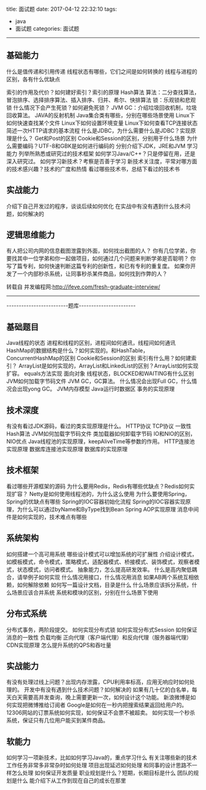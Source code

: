 title: 面试题
date: 2017-04-12 22:32:10
tags:
- java
- 面试题
categories: 面试题
---

## 基础能力
什么是值传递和引用传递
线程状态有哪些，它们之间是如何转换的
线程与进程的区别，各有什么优缺点
<!-- more -->
索引的作用及代价？如何建好索引？索引的原理
Hash算法
算法：二分查找算法，冒泡排序、选择排序算法、插入排序、归并、希尔、快排算法
锁：乐观锁和悲观锁
什么情况下会产生死锁？如何避免死锁？
JVM GC：介绍垃圾回收机制，垃圾回收算法。
JAVA的反射机制
Java集合类有哪些，分别在哪些场景使用
Linux下如何快速查找某个文件
Linux下如何设置环境变量
Linux下如何查看TCP连接状态
简述一次HTTP请求的基本流程
什么是JDBC，为什么需要什么是JDBC？实现原理是什么？
Get和Post的区别
Cookie和Session的区别，分别用于什么场景
为什么需要编码？UTF-8和GBK是如何进行编码的
分别介绍下JDK，JRE和JVM
学习能力
列举所熟悉或研究过的技术框架
如何学习Java/C++？只是停留在用，还是深入研究过。
如何学习新技术？考察是否善于学习
新技术关注度，平常对哪方面的技术感兴趣？技术的广度和热情
看过哪些技术书，总结下看过的技术书
 

##  实战能力
介绍下自己开发过的程序，谈谈后续如何优化
在实战中有没有遇到什么技术问题，如何解决的
 

##  逻辑思维能力
有人把公司内网的信息截图泄露到外面，如何找出截图的人？
你有几位学弟，你要找其中一位学弟和你一起做项目，如何通过几个问题来判断学弟是否聪明？
你写了篇专利，如何快速判断这篇专利的创新性，和已有专利的重复度。
如果你开发了一个内部秒杀系统，让同事秒杀某件商品，如何找到作弊的人？

转载自 并发编程网:http://ifeve.com/fresh-graduate-interview/

----

-------------------------题库-----------------------
## 基础题目
Java线程的状态
进程和线程的区别，进程间如何通讯，线程间如何通讯
HashMap的数据结构是什么？如何实现的。和HashTable，ConcurrentHashMap的区别
Cookie和Session的区别
索引有什么用？如何建索引？
ArrayList是如何实现的，ArrayList和LinkedList的区别？ArrayList如何实现扩容。
equals方法实现
面向对象
线程状态，BLOCKED和WAITING有什么区别
JVM如何加载字节码文件
JVM GC，GC算法。
什么情况会出现Full GC，什么情况会出现yong GC。
JVM内存模型
Java运行时数据区
事务的实现原理
 

## 技术深度
 

有没有看过JDK源码，看过的类实现原理是什么。
HTTP协议
TCP协议
一致性Hash算法
JVM如何加载字节码文件
类加载器如何卸载字节码
IO和NIO的区别，NIO优点
Java线程池的实现原理，keepAliveTime等参数的作用。
HTTP连接池实现原理
数据库连接池实现原理
数据库的实现原理
 

## 技术框架
 

看过哪些开源框架的源码
为什么要用Redis，Redis有哪些优缺点？Redis如何实现扩容？
Netty是如何使用线程池的，为什么这么使用
为什么要使用Spring，Spring的优缺点有哪些
Spring的IOC容器初始化流程
Spring的IOC容器实现原理，为什么可以通过byName和ByType找到Bean
Spring AOP实现原理
消息中间件是如何实现的，技术难点有哪些
 

## 系统架构
 

如何搭建一个高可用系统
哪些设计模式可以增加系统的可扩展性
介绍设计模式，如模板模式，命令模式，策略模式，适配器模式、桥接模式、装饰模式，观察者模式，状态模式，访问者模式。
抽象能力，怎么提高研发效率。
什么是高内聚低耦合，请举例子如何实现
什么情况用接口，什么情况用消息
如果AB两个系统互相依赖，如何解除依赖
如何写一篇设计文档，目录是什么
什么场景应该拆分系统，什么场景应该合并系统
系统和模块的区别，分别在什么场景下使用
 

## 分布式系统
 

分布式事务，两阶段提交。
如何实现分布式锁
如何实现分布式Session
如何保证消息的一致性
负载均衡
正向代理（客户端代理）和反向代理（服务器端代理）
CDN实现原理
怎么提升系统的QPS和吞吐量
 

## 实战能力
 

有没有处理过线上问题？出现内存泄露，CPU利用率标高，应用无响应时如何处理的。
开发中有没有遇到什么技术问题？如何解决的
如果有几十亿的白名单，每天白天需要高并发查询，晚上需要更新一次，如何设计这个功能。
新浪微博是如何实现把微博推给订阅者
Google是如何在一秒内把搜索结果返回给用户的。
12306网站的订票系统如何实现，如何保证不会票不被超卖。
如何实现一个秒杀系统，保证只有几位用户能买到某件商品。
 

## 软能力
 

如何学习一项新技术，比如如何学习Java的，重点学习什么
有关注哪些新的技术
工作任务非常多非常杂时如何处理
项目出现延迟如何处理
和同事的设计思路不一样怎么处理
如何保证开发质量
职业规划是什么？短期，长期目标是什么
团队的规划是什么
能介绍下从工作到现在自己的成长在那里